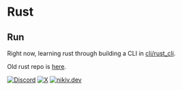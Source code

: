 # Rust

## Run

Right now, learning rust through building a CLI in [cli/rust_cli](cli/rust_cli).

Old rust repo is [here](https://github.com/nikitavoloboev/rust-test/tree/main/old).

[![Discord](https://img.shields.io/badge/Discord-100000?style=flat&logo=discord&logoColor=white&labelColor=black&color=black)](https://discord.com/invite/TVafwaD23d) [![X](https://img.shields.io/badge/nikitavoloboev-100000?logo=X&color=black)](https://x.com/nikitavoloboev) [![nikiv.dev](https://img.shields.io/badge/nikiv.dev-black)](https://nikiv.dev)
